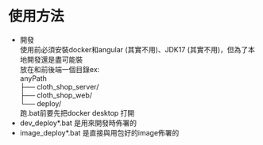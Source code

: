 # 使用方法
* 開發\
使用前必須安裝docker和angular (其實不用)、JDK17 (其實不用)，但為了本地開發還是盡可能裝 \
放在和前後端一個目錄ex:\
anyPath \
├── cloth_shop_server/ \
├── cloth_shop_web/ \
└── deploy/ \
跑.bat前要先把docker desktop 打開
* dev_deploy*.bat 是用來開發時佈署的
* image_deploy*.bat 是直接與用包好的image佈署的

